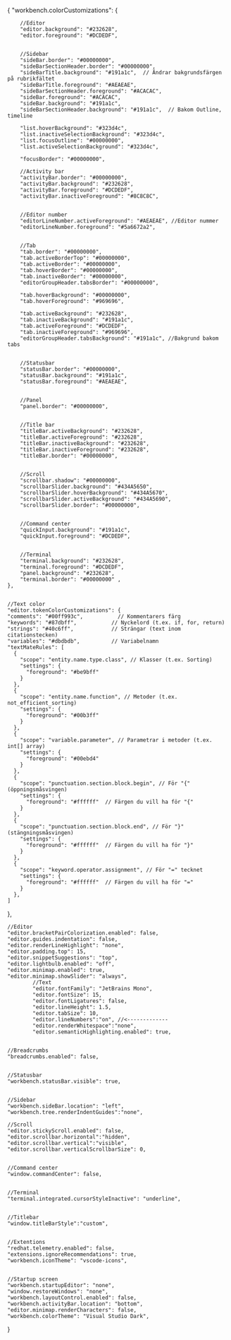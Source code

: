 {
    "workbench.colorCustomizations": {


        //Editor
        "editor.background": "#232628", 
        "editor.foreground": "#DCDEDF",

    
        //Sidebar
        "sideBar.border": "#00000000",
        "sideBarSectionHeader.border": "#00000000",
        "sideBarTitle.background": "#191a1c",  // Ändrar bakgrundsfärgen på rubrikfältet 
        "sideBarTitle.foreground": "#AEAEAE",
        "sideBarSectionHeader.foreground": "#ACACAC",
        "sideBar.foreground": "#ACACAC",
        "sideBar.background": "#191a1c",
        "sideBarSectionHeader.background": "#191a1c",  // Bakom Outline, timeline

        "list.hoverBackground": "#323d4c",
        "list.inactiveSelectionBackground": "#323d4c",
        "list.focusOutline": "#00000000",
        "list.activeSelectionBackground": "#323d4c",

        "focusBorder": "#00000000",

        //Activity bar
        "activityBar.border": "#00000000",
        "activityBar.background": "#232628",
        "activityBar.foreground": "#DCDEDF",
        "activityBar.inactiveForeground": "#8C8C8C",


        //Editor number
        "editorLineNumber.activeForeground": "#AEAEAE", //Editor nummer
        "editorLineNumber.foreground": "#5a6672a2",


        //Tab
        "tab.border": "#00000000",
        "tab.activeBorderTop": "#00000000",
        "tab.activeBorder": "#00000000",
        "tab.hoverBorder": "#00000000",
        "tab.inactiveBorder": "#00000000",
        "editorGroupHeader.tabsBorder": "#00000000",

        "tab.hoverBackground": "#00000000",
        "tab.hoverForeground": "#969696",

        "tab.activeBackground": "#232628", 
        "tab.inactiveBackground": "#191a1c",
        "tab.activeForeground": "#DCDEDF",
        "tab.inactiveForeground": "#969696",
        "editorGroupHeader.tabsBackground": "#191a1c", //Bakgrund bakom tabs


        //Statusbar
        "statusBar.border": "#00000000",
        "statusBar.background": "#191a1c",
        "statusBar.foreground": "#AEAEAE",


        //Panel
        "panel.border": "#00000000",


        //Title bar
        "titleBar.activeBackground": "#232628", 
        "titleBar.activeForeground": "#232628",
        "titleBar.inactiveBackground": "#232628",
        "titleBar.inactiveForeground": "#232628",
        "titleBar.border": "#00000000",


        //Scroll
        "scrollbar.shadow": "#00000000",
        "scrollbarSlider.background": "#434A5650",
        "scrollbarSlider.hoverBackground": "#434A5670",
        "scrollbarSlider.activeBackground": "#434A5690",
        "scrollbarSlider.border": "#00000000",


        //Command center
        "quickInput.background": "#191a1c",
        "quickInput.foreground": "#DCDEDF", 


        //Terminal
        "terminal.background": "#232628",
        "terminal.foreground": "#DCDEDF", 
        "panel.background": "#232628",
        "terminal.border": "#00000000" ,
    },


    //Text color
    "editor.tokenColorCustomizations": {
    "comments": "#00ff993c",           // Kommentarers färg
    "keywords": "#87dbff",           // Nyckelord (t.ex. if, for, return)
    "strings": "#40c6ff",            // Strängar (text inom citationstecken)
    "variables": "#dbdbdb",          // Variabelnamn
    "textMateRules": [
      {
        "scope": "entity.name.type.class", // Klasser (t.ex. Sorting)
        "settings": {
          "foreground": "#be9bff"
        }
      },
      {
        "scope": "entity.name.function", // Metoder (t.ex. not_efficient_sorting)
        "settings": {
          "foreground": "#00b3ff"
        }
      },
      {
        "scope": "variable.parameter", // Parametrar i metoder (t.ex. int[] array)
        "settings": {
          "foreground": "#00ebd4"
        }
      },
      {
        "scope": "punctuation.section.block.begin", // För "{" (öppningsmåsvingen)
        "settings": {
          "foreground": "#ffffff"  // Färgen du vill ha för "{"
        }
      },
      {
        "scope": "punctuation.section.block.end", // För "}" (stängningsmåsvingen)
        "settings": {
          "foreground": "#ffffff"  // Färgen du vill ha för "}"
        }
      },
      {
        "scope": "keyword.operator.assignment", // För "=" tecknet
        "settings": {
          "foreground": "#ffffff"  // Färgen du vill ha för "="
        }
      },
    ]
},


    //Editor
    "editor.bracketPairColorization.enabled": false,
    "editor.guides.indentation": false,
    "editor.renderLineHighlight": "none",
    "editor.padding.top": 15,
    "editor.snippetSuggestions": "top",
    "editor.lightbulb.enabled": "off",
    "editor.minimap.enabled": true,
    "editor.minimap.showSlider": "always",
            //Text
            "editor.fontFamily": "JetBrains Mono",
            "editor.fontSize": 15,
            "editor.fontLigatures": false,
            "editor.lineHeight": 1.5,
            "editor.tabSize": 10,   
            "editor.lineNumbers":"on", //<-------------
            "editor.renderWhitespace":"none",
            "editor.semanticHighlighting.enabled": true,


    //Breadcrumbs
    "breadcrumbs.enabled": false,


    //Statusbar
    "workbench.statusBar.visible": true,


    //Sidebar
    "workbench.sideBar.location": "left",
    "workbench.tree.renderIndentGuides":"none",

    //Scroll
    "editor.stickyScroll.enabled": false,
    "editor.scrollbar.horizontal":"hidden",
    "editor.scrollbar.vertical":"visible",
    "editor.scrollbar.verticalScrollbarSize": 0,


    //Command center
    "window.commandCenter": false,  


    //Terminal
    "terminal.integrated.cursorStyleInactive": "underline",


    //Titlebar
    "window.titleBarStyle":"custom",


    //Extentions
    "redhat.telemetry.enabled": false,
    "extensions.ignoreRecommendations": true,
    "workbench.iconTheme": "vscode-icons",


    //Startup screen
    "workbench.startupEditor": "none",
    "window.restoreWindows": "none",
    "workbench.layoutControl.enabled": false,
    "workbench.activityBar.location": "bottom",
    "editor.minimap.renderCharacters": false,
    "workbench.colorTheme": "Visual Studio Dark",
}